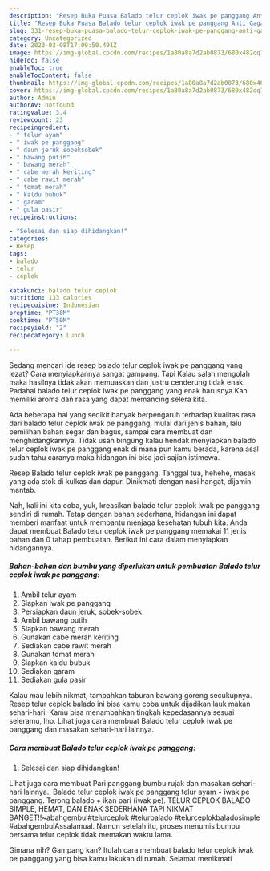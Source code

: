 ```yaml
---
description: "Resep Buka Puasa Balado telur ceplok iwak pe panggang Anti Gagal"
title: "Resep Buka Puasa Balado telur ceplok iwak pe panggang Anti Gagal"
slug: 331-resep-buka-puasa-balado-telur-ceplok-iwak-pe-panggang-anti-gagal
category: Uncategorized
date: 2023-03-08T17:09:50.491Z
image: https://img-global.cpcdn.com/recipes/1a80a8a7d2ab0873/680x482cq70/balado-telur-ceplok-iwak-pe-panggang-foto-resep-utama.jpg
hideToc: false
enableToc: true
enableTocContent: false
thumbnail: https://img-global.cpcdn.com/recipes/1a80a8a7d2ab0873/680x482cq70/balado-telur-ceplok-iwak-pe-panggang-foto-resep-utama.jpg
cover: https://img-global.cpcdn.com/recipes/1a80a8a7d2ab0873/680x482cq70/balado-telur-ceplok-iwak-pe-panggang-foto-resep-utama.jpg
author: Admin
authorAv: notfound
ratingvalue: 3.4
reviewcount: 23
recipeingredient:
- " telur ayam"
- " iwak pe panggang"
- " daun jeruk sobeksobek"
- " bawang putih"
- " bawang merah"
- " cabe merah keriting"
- " cabe rawit merah"
- " tomat merah"
- " kaldu bubuk"
- " garam"
- " gula pasir"
recipeinstructions:

- "Selesai dan siap dihidangkan!"
categories:
- Resep
tags:
- balado
- telur
- ceplok

katakunci: balado telur ceplok 
nutrition: 133 calories
recipecuisine: Indonesian
preptime: "PT38M"
cooktime: "PT50M"
recipeyield: "2"
recipecategory: Lunch

---
```



Sedang mencari ide resep balado telur ceplok iwak pe panggang yang lezat? Cara menyiapkannya sangat gampang. Tapi Kalau salah mengolah maka hasilnya tidak akan memuaskan dan justru cenderung tidak enak. Padahal balado telur ceplok iwak pe panggang yang enak harusnya Kan memiliki aroma dan rasa yang dapat memancing selera kita.


Ada beberapa hal yang sedikit banyak berpengaruh terhadap kualitas rasa dari balado telur ceplok iwak pe panggang, mulai dari jenis bahan, lalu pemilihan bahan segar dan bagus, sampai cara membuat dan menghidangkannya. Tidak usah bingung kalau hendak menyiapkan balado telur ceplok iwak pe panggang enak di mana pun kamu berada, karena asal sudah tahu caranya maka hidangan ini bisa jadi sajian istimewa.

Resep Balado telur ceplok iwak pe panggang. Tanggal tua, hehehe, masak yang ada stok di kulkas dan dapur. Dinikmati dengan nasi hangat, dijamin mantab.


Nah, kali ini kita coba, yuk, kreasikan balado telur ceplok iwak pe panggang sendiri di rumah. Tetap dengan bahan sederhana, hidangan ini dapat memberi manfaat untuk membantu menjaga kesehatan tubuh kita. Anda dapat membuat Balado telur ceplok iwak pe panggang memakai 11 jenis bahan dan 0 tahap pembuatan. Berikut ini cara dalam menyiapkan hidangannya.

<!--inarticleads1-->

##### Bahan-bahan dan bumbu yang diperlukan untuk pembuatan Balado telur ceplok iwak pe panggang:

1. Ambil  telur ayam
1. Siapkan  iwak pe panggang
1. Persiapkan  daun jeruk, sobek-sobek
1. Ambil  bawang putih
1. Siapkan  bawang merah
1. Gunakan  cabe merah keriting
1. Sediakan  cabe rawit merah
1. Gunakan  tomat merah
1. Siapkan  kaldu bubuk
1. Sediakan  garam
1. Sediakan  gula pasir


Kalau mau lebih nikmat, tambahkan taburan bawang goreng secukupnya. Resep telur ceplok balado ini bisa kamu coba untuk dijadikan lauk makan sehari-hari. Kamu bisa menambahkan tingkah kepedasannya sesuai seleramu, lho. Lihat juga cara membuat Balado telur ceplok iwak pe panggang dan masakan sehari-hari lainnya. 

<!--inarticleads2-->

##### Cara membuat Balado telur ceplok iwak pe panggang:


1. Selesai dan siap dihidangkan!

Lihat juga cara membuat Pari panggang bumbu rujak dan masakan sehari-hari lainnya.. Balado telur ceplok iwak pe panggang telur ayam • iwak pe panggang. Terong balado + ikan pari (iwak pe). TELUR CEPLOK BALADO SIMPLE, HEMAT, DAN ENAK SEDERHANA TAPI NIKMAT BANGET!!~abahgembul#telurceplok #telurbalado #telurceplokbaladosimple #abahgembulAssalamual. Namun setelah itu, proses menumis bumbu bersama telur ceplok tidak memakan waktu lama. 

Gimana nih? Gampang kan? Itulah cara membuat balado telur ceplok iwak pe panggang yang bisa kamu lakukan di rumah. Selamat menikmati
